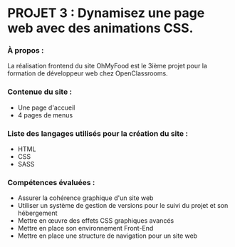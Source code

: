 # PROJET 3 : Dynamisez une page web avec des animations CSS.

### **À propos :**

La réalisation frontend du site OhMyFood est le 3ième projet pour la formation de développeur web chez OpenClassrooms.


### **Contenue du site :**
- Une page d'accueil
- 4 pages de menus



### **Liste des langages utilisés pour la création du site :**
  - HTML
  - CSS
  - SASS
 
 
### **Compétences évaluées :**
  - Assurer la cohérence graphique d'un site web
  - Utiliser un système de gestion de versions pour le suivi du projet et son hébergement
  - Mettre en œuvre des effets CSS graphiques avancés
  - Mettre en place son environnement Front-End
  - Mettre en place une structure de navigation pour un site web
